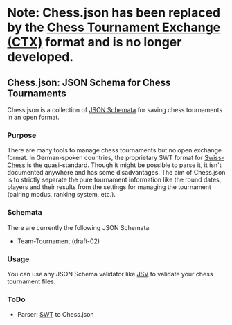 # Note: Chess.json has been replaced by the [Chess Tournament Exchange (CTX)](https://github.com/fnogatz/CTX) format and is no longer developed.

## Chess.json: JSON Schema for Chess Tournaments

Chess.json is a collection of [JSON Schemata](http://json-schema.org/) for saving chess tournaments in an open format.

### Purpose

There are many tools to manage chess tournaments but no open exchange format. In German-spoken countries, the proprietary SWT format for [Swiss-Chess](http://www.swiss-chess.de/) is the quasi-standard. Though it might be possible to parse it, it isn't documented anywhere and has some disadvantages.
The aim of Chess.json is to strictly separate the pure tournament information like the round dates, players and their results from the settings for managing the tournament (pairing modus, ranking system, etc.).

### Schemata

There are currently the following JSON Schemata:

*	Team-Tournament (draft-02)

### Usage

You can use any JSON Schema validator like [JSV](https://github.com/garycourt/JSV) to validate your chess tournament files.

### ToDo

*	Parser: [SWT](http://www.swiss-chess.de/) to Chess.json

